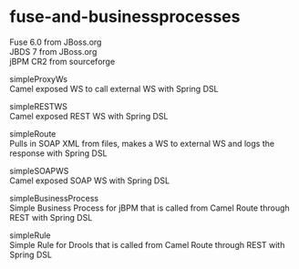 fuse-and-businessprocesses
==========================
  
Fuse 6.0 from JBoss.org  
JBDS 7 from JBoss.org  
jBPM CR2 from sourceforge  
  
simpleProxyWs   
Camel exposed WS to call external WS with Spring DSL  
  
simpleRESTWS  
Camel exposed REST WS with Spring DSL  
  
simpleRoute  
Pulls in SOAP XML from files, makes a WS to external WS and logs the response with Spring DSL  
  
simpleSOAPWS  
Camel exposed SOAP WS with Spring DSL  
  
simpleBusinessProcess  
Simple Business Process for jBPM that is called from Camel Route through REST with Spring DSL  
  
simpleRule  
Simple Rule for Drools that is called from Camel Route through REST with Spring DSL  